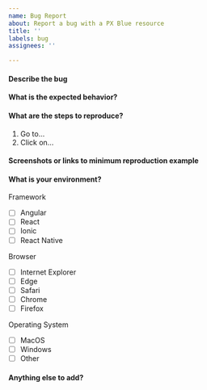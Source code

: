```yaml
---
name: Bug Report
about: Report a bug with a PX Blue resource
title: ''
labels: bug
assignees: ''

---
```


#### Describe the bug

#### What is the expected behavior?

#### What are the steps to reproduce?
1. Go to...
2. Click on...

#### Screenshots or links to minimum reproduction example


#### What is your environment?
<!-- Checked checkbox should look like this: [x] -->
 Framework
- [ ] Angular
- [ ] React
- [ ] Ionic
- [ ] React Native

 Browser
- [ ] Internet Explorer
- [ ] Edge
- [ ] Safari
- [ ] Chrome
- [ ] Firefox

 Operating System
- [ ] MacOS
- [ ] Windows
- [ ] Other
		
#### Anything else to add?
